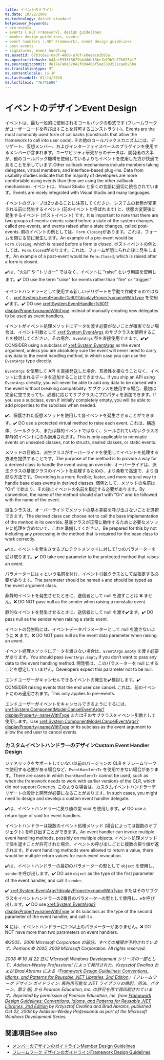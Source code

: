 ```yaml
---
title: イベントのデザイン
ms.date: 10/22/2008
ms.technology: dotnet-standard
helpviewer_keywords:
- pre-events
- events [.NET Framework], design guidelines
- member design guidelines, events
- event handlers [.NET Framework], event design guidelines
- post-events
- signatures, event handling
ms.assetid: 67b3c6e2-6a8f-480d-a78f-ebeeaca1b95a
ms.openlocfilehash: b44ee5933f8629b4dddbf3be1b79b2e77b0254f7
ms.sourcegitcommit: de17a7a0a37042f0d4406f5ae5393531caeb25ba
ms.translationtype: MT
ms.contentlocale: ja-JP
ms.lasthandoff: 01/24/2020
ms.locfileid: "76741690"
---
```

# <a name="event-design"></a><span data-ttu-id="3560e-102">イベントのデザイン</span><span class="sxs-lookup"><span data-stu-id="3560e-102">Event Design</span></span>
<span data-ttu-id="3560e-103">イベントは、最も一般的に使用されるコールバックの形式です (フレームワークがユーザーコードを呼び出すことを許可するコンストラクト)。</span><span class="sxs-lookup"><span data-stu-id="3560e-103">Events are the most commonly used form of callbacks (constructs that allow the framework to call into user code).</span></span> <span data-ttu-id="3560e-104">その他のコールバックメカニズムには、デリゲート、仮想メンバー、およびインターフェイスベースのプラグインを使用するメンバーが含まれます。ユーザビリティ研究からのデータは、開発者の大半が、他のコールバック機構を使用しているよりもイベントを使用した方が快適であることを示しています.</span><span class="sxs-lookup"><span data-stu-id="3560e-104">Other callback mechanisms include members taking delegates, virtual members, and interface-based plug-ins. Data from usability studies indicate that the majority of developers are more comfortable using events than they are using the other callback mechanisms.</span></span> <span data-ttu-id="3560e-105">イベントは、Visual Studio と多くの言語に適切に統合されています。</span><span class="sxs-lookup"><span data-stu-id="3560e-105">Events are nicely integrated with Visual Studio and many languages.</span></span>

 <span data-ttu-id="3560e-106">イベントのグループは2つあることに注意してください。システムの状態が変更される前に発生するイベント (前のイベントと呼ばれます) と、状態の変更後に発生するイベント (ポストイベント) です。</span><span class="sxs-lookup"><span data-stu-id="3560e-106">It is important to note that there are two groups of events: events raised before a state of the system changes, called pre-events, and events raised after a state changes, called post-events.</span></span> <span data-ttu-id="3560e-107">前のイベントの例としては、`Form.Closing`があります。これは、フォームを閉じる前に発生します。</span><span class="sxs-lookup"><span data-stu-id="3560e-107">An example of a pre-event would be `Form.Closing`, which is raised before a form is closed.</span></span> <span data-ttu-id="3560e-108">ポストイベントの例としては、`Form.Closed`があります。これは、フォームが閉じられた後に発生します。</span><span class="sxs-lookup"><span data-stu-id="3560e-108">An example of a post-event would be `Form.Closed`, which is raised after a form is closed.</span></span>

 <span data-ttu-id="3560e-109">✔️は、"火災" や "トリガー" ではなく、イベントに "raise" という用語を使用します。</span><span class="sxs-lookup"><span data-stu-id="3560e-109">✔️ DO use the term "raise" for events rather than "fire" or "trigger."</span></span>

 <span data-ttu-id="3560e-110">イベントハンドラーとして使用する新しいデリゲートを手動で作成するのではなく、<xref:System.EventHandler%601?displayProperty=nameWithType> を使用✔️ます。</span><span class="sxs-lookup"><span data-stu-id="3560e-110">✔️ DO use <xref:System.EventHandler%601?displayProperty=nameWithType> instead of manually creating new delegates to be used as event handlers.</span></span>

 <span data-ttu-id="3560e-111">イベントがイベント処理メソッドにデータを渡す必要がないことが確実でない場合は、イベント引数として <xref:System.EventArgs> のサブクラスを使用することを検討してください。その場合、`EventArgs` 型を直接使用できます。✔️</span><span class="sxs-lookup"><span data-stu-id="3560e-111">✔️ CONSIDER using a subclass of <xref:System.EventArgs> as the event argument, unless you are absolutely sure the event will never need to carry any data to the event handling method, in which case you can use the `EventArgs` type directly.</span></span>

 <span data-ttu-id="3560e-112">`EventArgs` を使用して API を直接発送した場合、互換性を損なうことなく、イベントに含まれるデータを追加することはできません。</span><span class="sxs-lookup"><span data-stu-id="3560e-112">If you ship an API using `EventArgs` directly, you will never be able to add any data to be carried with the event without breaking compatibility.</span></span> <span data-ttu-id="3560e-113">サブクラスを使用する場合、最初は完全に空であっても、必要に応じてサブクラスにプロパティを追加できます。</span><span class="sxs-lookup"><span data-stu-id="3560e-113">If you use a subclass, even if initially completely empty, you will be able to add properties to the subclass when needed.</span></span>

 <span data-ttu-id="3560e-114">✔️、保護された仮想メソッドを使用して各イベントを発生させることができます。</span><span class="sxs-lookup"><span data-stu-id="3560e-114">✔️ DO use a protected virtual method to raise each event.</span></span> <span data-ttu-id="3560e-115">これは、構造体、シールクラス、または静的イベントではなく、シールされていないクラスの非静的イベントにのみ適用されます。</span><span class="sxs-lookup"><span data-stu-id="3560e-115">This is only applicable to nonstatic events on unsealed classes, not to structs, sealed classes, or static events.</span></span>

 <span data-ttu-id="3560e-116">メソッドの目的は、派生クラスがオーバーライドを使用してイベントを処理する方法を提供することです。</span><span class="sxs-lookup"><span data-stu-id="3560e-116">The purpose of the method is to provide a way for a derived class to handle the event using an override.</span></span> <span data-ttu-id="3560e-117">オーバーライドは、派生クラスの基底クラスのイベントを処理するための、より柔軟で高速で、より自然な方法です。</span><span class="sxs-lookup"><span data-stu-id="3560e-117">Overriding is a more flexible, faster, and more natural way to handle base class events in derived classes.</span></span> <span data-ttu-id="3560e-118">慣例として、メソッドの名前は "On" で始まり、その後にイベントの名前を指定する必要があります。</span><span class="sxs-lookup"><span data-stu-id="3560e-118">By convention, the name of the method should start with "On" and be followed with the name of the event.</span></span>

 <span data-ttu-id="3560e-119">派生クラスは、オーバーライドでメソッドの基本実装を呼び出さないことを選択できます。</span><span class="sxs-lookup"><span data-stu-id="3560e-119">The derived class can choose not to call the base implementation of the method in its override.</span></span> <span data-ttu-id="3560e-120">基底クラスが正常に動作するために必要なメソッドに処理を含めないで、これを準備してください。</span><span class="sxs-lookup"><span data-stu-id="3560e-120">Be prepared for this by not including any processing in the method that is required for the base class to work correctly.</span></span>

 <span data-ttu-id="3560e-121">✔️は、イベントを発生させるプロテクトメソッドに対して1つのパラメーターを受け取ります。</span><span class="sxs-lookup"><span data-stu-id="3560e-121">✔️ DO take one parameter to the protected method that raises an event.</span></span>

 <span data-ttu-id="3560e-122">パラメーターには `e` という名前を付け、イベント引数クラスとして型指定する必要があります。</span><span class="sxs-lookup"><span data-stu-id="3560e-122">The parameter should be named `e` and should be typed as the event argument class.</span></span>

 <span data-ttu-id="3560e-123">非静的イベントを発生させたときに、送信者として null を渡すことは ❌ ません。</span><span class="sxs-lookup"><span data-stu-id="3560e-123">❌ DO NOT pass null as the sender when raising a nonstatic event.</span></span>

 <span data-ttu-id="3560e-124">静的なイベントを発生させるときに、送信者として null を渡す✔️ます。</span><span class="sxs-lookup"><span data-stu-id="3560e-124">✔️ DO pass null as the sender when raising a static event.</span></span>

 <span data-ttu-id="3560e-125">イベントの発生時には、イベントデータパラメーターとして null を渡さないように ❌ ます。</span><span class="sxs-lookup"><span data-stu-id="3560e-125">❌ DO NOT pass null as the event data parameter when raising an event.</span></span>

 <span data-ttu-id="3560e-126">イベント処理メソッドにデータを渡さない場合は、`EventArgs.Empty` を渡す必要があります。</span><span class="sxs-lookup"><span data-stu-id="3560e-126">You should pass `EventArgs.Empty` if you don’t want to pass any data to the event handling method.</span></span> <span data-ttu-id="3560e-127">開発者は、このパラメーターを null にすることを想定していません。</span><span class="sxs-lookup"><span data-stu-id="3560e-127">Developers expect this parameter not to be null.</span></span>

 <span data-ttu-id="3560e-128">エンドユーザーがキャンセルできるイベントの発生を✔️検討します。</span><span class="sxs-lookup"><span data-stu-id="3560e-128">✔️ CONSIDER raising events that the end user can cancel.</span></span> <span data-ttu-id="3560e-129">これは、前のイベントにのみ適用されます。</span><span class="sxs-lookup"><span data-stu-id="3560e-129">This only applies to pre-events.</span></span>

 <span data-ttu-id="3560e-130">エンドユーザーがイベントをキャンセルできるようにするには、<xref:System.ComponentModel.CancelEventArgs?displayProperty=nameWithType> またはそのサブクラスをイベント引数として使用します。</span><span class="sxs-lookup"><span data-stu-id="3560e-130">Use <xref:System.ComponentModel.CancelEventArgs?displayProperty=nameWithType> or its subclass as the event argument to allow the end user to cancel events.</span></span>

### <a name="custom-event-handler-design"></a><span data-ttu-id="3560e-131">カスタムイベントハンドラーのデザイン</span><span class="sxs-lookup"><span data-stu-id="3560e-131">Custom Event Handler Design</span></span>
 <span data-ttu-id="3560e-132">ジェネリックをサポートしていない以前のバージョンの CLR をフレームワークで使用する必要がある場合など、`EventHandler<T>` を使用できない場合があります。</span><span class="sxs-lookup"><span data-stu-id="3560e-132">There are cases in which `EventHandler<T>` cannot be used, such as when the framework needs to work with earlier versions of the CLR, which did not support Generics.</span></span> <span data-ttu-id="3560e-133">このような場合は、カスタムイベントハンドラーデリゲートの設計と開発が必要になることがあります。</span><span class="sxs-lookup"><span data-stu-id="3560e-133">In such cases, you might need to design and develop a custom event handler delegate.</span></span>

 <span data-ttu-id="3560e-134">✔️は、イベントハンドラーに戻り値の型 void を使用します。</span><span class="sxs-lookup"><span data-stu-id="3560e-134">✔️ DO use a return type of void for event handlers.</span></span>

 <span data-ttu-id="3560e-135">イベントハンドラーは複数のイベント処理メソッド (場合によっては複数のオブジェクト) を呼び出すことができます。</span><span class="sxs-lookup"><span data-stu-id="3560e-135">An event handler can invoke multiple event handling methods, possibly on multiple objects.</span></span> <span data-ttu-id="3560e-136">イベント処理メソッドで値を返すことが許可された場合、イベントの呼び出しごとに複数の戻り値が返されます。</span><span class="sxs-lookup"><span data-stu-id="3560e-136">If event handling methods were allowed to return a value, there would be multiple return values for each event invocation.</span></span>

 <span data-ttu-id="3560e-137">✔️は、イベントハンドラーの最初のパラメーターの型として `object` を使用し、`sender`を呼び出します。</span><span class="sxs-lookup"><span data-stu-id="3560e-137">✔️ DO use `object` as the type of the first parameter of the event handler, and call it `sender`.</span></span>

 <span data-ttu-id="3560e-138">✔️ <xref:System.EventArgs?displayProperty=nameWithType> またはそのサブクラスをイベントハンドラーの2番目のパラメーターの型として使用し、`e`を呼び出します。</span><span class="sxs-lookup"><span data-stu-id="3560e-138">✔️ DO use <xref:System.EventArgs?displayProperty=nameWithType> or its subclass as the type of the second parameter of the event handler, and call it `e`.</span></span>

 <span data-ttu-id="3560e-139">❌ には、イベントハンドラーに2つ以上のパラメーターがありません。</span><span class="sxs-lookup"><span data-stu-id="3560e-139">❌ DO NOT have more than two parameters on event handlers.</span></span>

 <span data-ttu-id="3560e-140">*©2005、2009 Microsoft Corporation の部分。すべての権限が予約されています。*</span><span class="sxs-lookup"><span data-stu-id="3560e-140">*Portions © 2005, 2009 Microsoft Corporation. All rights reserved.*</span></span>

 <span data-ttu-id="3560e-141">*2008 年 10 月 22 日に Microsoft Windows Development シリーズの一部として、Addison-Wesley Professional によって発行された、Krzysztof Cwalina および Brad Abrams による「[Framework Design Guidelines: Conventions, Idioms, and Patterns for Reusable .NET Libraries, 2nd Edition](https://www.informit.com/store/framework-design-guidelines-conventions-idioms-and-9780321545619)」 (フレームワーク デザイン ガイドライン: 再利用可能な .NET ライブラリの規則、用法、パターン、第 2 版) から Pearson Education, Inc. の許可を得て再印刷されています。*</span><span class="sxs-lookup"><span data-stu-id="3560e-141">*Reprinted by permission of Pearson Education, Inc. from [Framework Design Guidelines: Conventions, Idioms, and Patterns for Reusable .NET Libraries, 2nd Edition](https://www.informit.com/store/framework-design-guidelines-conventions-idioms-and-9780321545619) by Krzysztof Cwalina and Brad Abrams, published Oct 22, 2008 by Addison-Wesley Professional as part of the Microsoft Windows Development Series.*</span></span>

## <a name="see-also"></a><span data-ttu-id="3560e-142">関連項目</span><span class="sxs-lookup"><span data-stu-id="3560e-142">See also</span></span>

- [<span data-ttu-id="3560e-143">メンバーのデザインのガイドライン</span><span class="sxs-lookup"><span data-stu-id="3560e-143">Member Design Guidelines</span></span>](../../../docs/standard/design-guidelines/member.md)
- [<span data-ttu-id="3560e-144">フレームワーク デザインのガイドライン</span><span class="sxs-lookup"><span data-stu-id="3560e-144">Framework Design Guidelines</span></span>](../../../docs/standard/design-guidelines/index.md)
